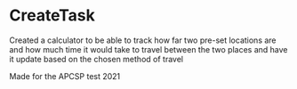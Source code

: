 # CreateTask
Created a calculator to be able to track how far two pre-set locations are and how much time
it would take to travel between the two places and have it update based on the chosen method of travel

Made for the APCSP test 2021
